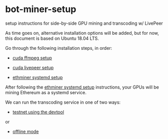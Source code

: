 # bot-miner-setup

setup instructions for side-by-side GPU mining and transcoding w/ LivePeer

As time goes on, alternative installation options will be added, but for now, this document is based on Ubuntu 18.04 LTS.

Go through the following installation steps, in order:

* [cuda ffmpeg setup](ubuntu/cuda-ffmpeg-setup.md)

* [cuda livepeer setup](ubuntu/cuda-livepeer-setup.md)

* [ethminer systemd setup](ubuntu/ethminer-systemd-setup.md)

After following the [ethminer systemd setup](ubuntu/ethminer-systemd-setup.md) instructions, your GPUs will be mining Ethereum as a systemd service.

We can run the transcoding service in one of two ways:

* [testnet using the devtool](testnet.md)

or

* [offline mode](offline.md)